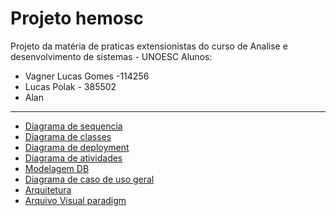 # Projeto hemosc

Projeto da matéria de praticas extensionistas do curso de Analise e desenvolvimento de sistemas - UNOESC
Alunos:
* Vagner Lucas Gomes -114256
* Lucas Polak - 385502
* Alan

---
* [Diagrama de sequencia](documentacao/diagrama-sequencia.jpg)
* [Diagrama de classes](documentacao/diagrama_classes.jpg)
* [Diagrama de deployment](documentacao/diagrama_deployment.jpg)
* [Diagrama de atividades](documentacao/diagrama_de_atividade.jpg)
* [Modelagem DB](documentacao/Model_BD.jpg)
* [Diagrama de caso de uso geral](documentacao/DCU.jpg)
* [Arquitetura](documentacao/arquitetura-geral.png)
* [Arquivo Visual paradigm](seuqence-diagram.vpp)

